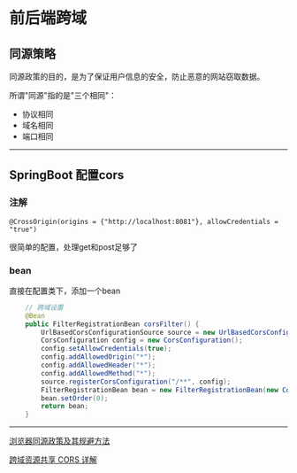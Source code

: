# 前后端跨域

## 同源策略

同源政策的目的，是为了保证用户信息的安全，防止恶意的网站窃取数据。

所谓"同源"指的是"三个相同"：

* 协议相同
* 域名相同
* 端口相同

---

## SpringBoot 配置cors

### 注解

`@CrossOrigin(origins = {"http://localhost:8081"}, allowCredentials = "true")`

很简单的配置，处理get和post足够了

### bean

直接在配置类下，添加一个bean

```Java
    // 跨域设置
    @Bean
    public FilterRegistrationBean corsFilter() {
        UrlBasedCorsConfigurationSource source = new UrlBasedCorsConfigurationSource();
        CorsConfiguration config = new CorsConfiguration();
        config.setAllowCredentials(true);
        config.addAllowedOrigin("*");
        config.addAllowedHeader("*");
        config.addAllowedMethod("*");
        source.registerCorsConfiguration("/**", config);
        FilterRegistrationBean bean = new FilterRegistrationBean(new CorsFilter(source));
        bean.setOrder(0);
        return bean;
    }
```


---

[浏览器同源政策及其规避方法](http://www.ruanyifeng.com/blog/2016/04/same-origin-policy.html)

[跨域资源共享 CORS 详解](http://www.ruanyifeng.com/blog/2016/04/cors.html)